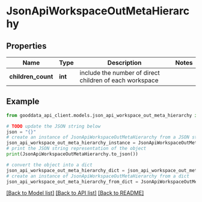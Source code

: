 # JsonApiWorkspaceOutMetaHierarchy


## Properties

Name | Type | Description | Notes
------------ | ------------- | ------------- | -------------
**children_count** | **int** | include the number of direct children of each workspace | 

## Example

```python
from gooddata_api_client.models.json_api_workspace_out_meta_hierarchy import JsonApiWorkspaceOutMetaHierarchy

# TODO update the JSON string below
json = "{}"
# create an instance of JsonApiWorkspaceOutMetaHierarchy from a JSON string
json_api_workspace_out_meta_hierarchy_instance = JsonApiWorkspaceOutMetaHierarchy.from_json(json)
# print the JSON string representation of the object
print(JsonApiWorkspaceOutMetaHierarchy.to_json())

# convert the object into a dict
json_api_workspace_out_meta_hierarchy_dict = json_api_workspace_out_meta_hierarchy_instance.to_dict()
# create an instance of JsonApiWorkspaceOutMetaHierarchy from a dict
json_api_workspace_out_meta_hierarchy_from_dict = JsonApiWorkspaceOutMetaHierarchy.from_dict(json_api_workspace_out_meta_hierarchy_dict)
```
[[Back to Model list]](../README.md#documentation-for-models) [[Back to API list]](../README.md#documentation-for-api-endpoints) [[Back to README]](../README.md)


